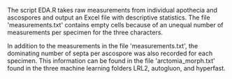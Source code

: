 The script EDA.R takes raw measurements from individual apothecia and ascospores and output an Excel file with descriptive statistics. The file 'measurements.txt' contains empty cells because of an unequal number of measurements per specimen for the three characters.

In addition to the measurements in the file 'measurements.txt', the dominating number of septa per ascospore was also recorded for each specimen. This information can be found in the file 'arctomia_morph.txt' found in the three machine learning folders LRL2, autogluon, and hyperfast.
